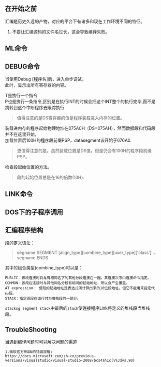## 在开始之前 ##
汇编是历史久远的产物，对应的平台下有诸多和现在工作环境不同的特征。
	
1. 不要让汇编源码的文件名过长，这会导致编译失败。


## ML命令 ##

## DEBUG命令 ##
当使用Debug [程序名]后，进入单步调试。<br>
此时，显示出所有寄存器的内容。

T是执行一个指令<br>
P也是执行一条指令,区别是在执行INT的时候会把这个INT整个的执行完毕,而不是跳转到这个中断程序去跟踪执行 

> 值得注意的是DS寄存器的值是程序装载进入内存的位置。

装载进内存的程序起始物理地址在075A0H（DS=075AH），然而数据段和代码段并不在这里开始，<br>
加载位置后100H的程序段前缀PSP，datasegment该开始于076A0.
> 更值得注意的是，虽然装载位置是DS值，但是仍会有100H的程序段前缀PSP。

检查段起始位置的方法。
> 段的起始位置总是在16的倍数(10H).

## LINK命令 ##

## DOS下的子程序调用 ##

## 汇编程序结构 ##


段的定义语法：
> 	segname SEGMENT [align_type][combine_type][user_type]['class']
> 	...
> 	segname ENDS

其中的组合类型(combine_type)可以是：

    PUBLIC：该段连接时将与有相同名字的其他分段连接在一起，其连接次序由连接命令指定。
    COMMON：该段在连接时与其他同名分段有相同的起始地址，所以会产生覆盖。
    AT expression： 使段的起始地址是表达式所计算出来的16位段地址，但它不能用来指定代码段。
    STACK：指定该段在运行时为堆栈段的一部分。


`stacksg segment stack`中最后的`stack`使连接程序Link将定义的堆栈段当堆栈段。 

## TroubleShooting ##
当遇到编译问题时可以解决问题的渠道

	1.微软官方MSDN的错误提醒:
	https://docs.microsoft.com/zh-cn/previous-versions/visualstudio/visual-studio-2008/bcs4ah1c(v%3dvs.90) 